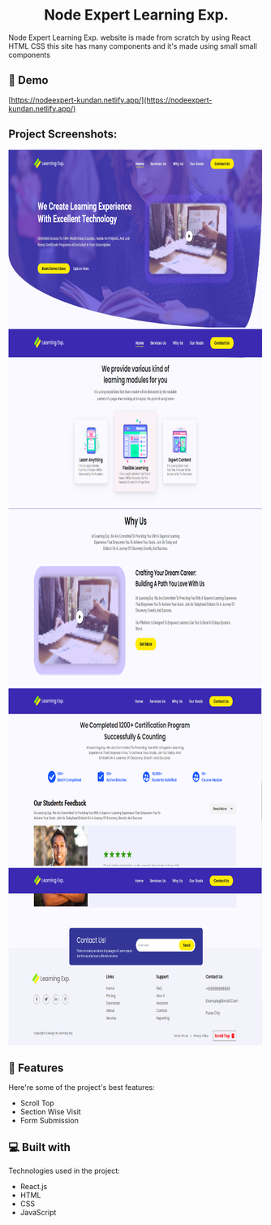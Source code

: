 <h1 align="center" id="title">Node Expert Learning Exp.</h1>

<p id="description">Node Expert Learning Exp. website is made from scratch by using React HTML CSS this site has many components and it's made using small small components</p>

<h2>🚀 Demo</h2>

[https://nodeexpert-kundan.netlify.app/](https://nodeexpert-kundan.netlify.app/)

<h2>Project Screenshots:</h2>

<img src="https://raw.githubusercontent.com/kundankrgupta1/NodeExpert/main/src/assets/screenshots/hero.png" alt="project-screenshot" width="500" height="350/">

<img src="https://raw.githubusercontent.com/kundankrgupta1/NodeExpert/main/src/assets/screenshots/services.png" alt="project-screenshot" width="500" height="350/">

<img src="https://raw.githubusercontent.com/kundankrgupta1/NodeExpert/main/src/assets/screenshots/why.png" alt="project-screenshot" width="500" height="350/">

<img src="https://raw.githubusercontent.com/kundankrgupta1/NodeExpert/main/src/assets/screenshots/ourgoals.png" alt="project-screenshot" width="500" height="350/">

<img src="https://raw.githubusercontent.com/kundankrgupta1/NodeExpert/main/src/assets/screenshots/contact.png" alt="project-screenshot" width="500" height="350/">

  
  
<h2>🧐 Features</h2>

Here're some of the project's best features:

*   Scroll Top
*   Section Wise Visit
*   Form Submission

  
  
<h2>💻 Built with</h2>

Technologies used in the project:

*   React.js
*   HTML
*   CSS
*   JavaScript
